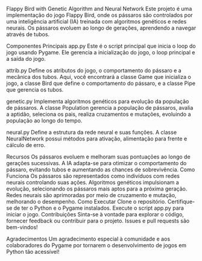 Flappy Bird with Genetic Algorithm and Neural Network
Este projeto é uma implementação do jogo Flappy Bird, onde os pássaros são controlados por uma inteligência artificial (IA) treinada com algoritmos genéticos e redes neurais. Os pássaros evoluem ao longo de gerações, aprendendo a navegar através de tubos.

Componentes Principais
app.py
Este é o script principal que inicia o loop do jogo usando Pygame. Ele gerencia a inicialização do jogo, o loop principal e a saída do jogo.

attrib.py
Define os atributos do jogo, o comportamento do pássaro e a mecânica dos tubos. Aqui, você encontrará a classe Game que inicializa o jogo, a classe Bird que define o comportamento do pássaro, e a classe Pipe que gerencia os tubos.

genetic.py
Implementa algoritmos genéticos para evolução da população de pássaros. A classe Population gerencia a população de pássaros, avalia a aptidão, seleciona os pais, realiza cruzamentos e mutações, evoluindo a população ao longo do tempo.

neural.py
Define a estrutura da rede neural e suas funções. A classe NeuralNetwork possui métodos para ativação, alimentação para frente e cálculo de erro.

Recursos
Os pássaros evoluem e melhoram suas pontuações ao longo de gerações sucessivas.
A IA adapta-se para otimizar o comportamento do pássaro, evitando tubos e aumentando as chances de sobrevivência.
Como Funciona
Os pássaros são representados como indivíduos com redes neurais controlando suas ações.
Algoritmos genéticos impulsionam a evolução, selecionando os pássaros mais aptos para a próxima geração.
Redes neurais são aprimoradas por meio de cruzamento e mutação, melhorando o desempenho.
Como Executar
Clone o repositório.
Certifique-se de ter o Python e o Pygame instalados.
Execute o script app.py para iniciar o jogo.
Contribuições
Sinta-se à vontade para explorar o código, fornecer feedback ou contribuir para o projeto. Issues e pull requests são bem-vindos!

Agradecimentos
Um agradecimento especial à comunidade e aos colaboradores do Pygame por tornarem o desenvolvimento de jogos em Python tão acessível!
